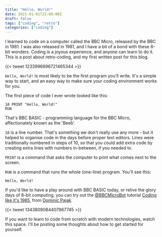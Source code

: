 ```yaml
---
title: "Hello, World!"
date: 2021-01-01T22:00:00Z
draft: false
tags: ["coding", "retro"]
categories: ["coding"]
---
```


I learned to code on a computer called the BBC Micro, released by the BBC in 1981. I was also released
in 1981, and I have a bit of a bond with these 8-bit wonders. Coding is a joyous experience, and anyone
can learn to do it. This is a post about retro-coding, and my first written post for this blog.

{{< tweet 1233996696721465344 >}}

`Hello, World!` is most likely to be the first program you'll write.
It's a simple way to start, and an easy way to make sure your coding environment works for you.

The first piece of code I ever wrote looked like this:

```BASIC
10 PRINT "Hello, World!"
RUN
```

That's BBC BASIC - programming language for the BBC Micro, affectionately known as the 'Beeb'.

`10` is a line number. That's something we don't really use any more - but it helped to organise code in the days before proper text editors.
Lines were traditionally numbered in steps of 10, so that you could add extra code by creating extra lines with numbers in-between, if you needed to.

`PRINT` is a command that asks the computer to print what comes next to the screen.

`RUN` is a command that runs the whole (one-line) program. You'll see this:

```text
Hello, World!
```

If you'd like to have a play around with BBC BASIC today, or relive the glory days of 8-bit computing, you can try out the [@BBCMicroBot](https://twitter.com/bbcmicrobot) tutorial [Coding like it's 1985](https://www.bbcmicrobot.com/learn/index.html), from [Dominic Pajak](https://twitter.com/DominicPajak).

{{< tweet 1343809084407967745 >}}

If you want to learn to code from scratch with modern technologies, watch this space.
I'll be posting some thoughts about how to get started for yourself.
